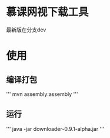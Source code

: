# 慕课网视下载工具
最新版在分支dev
# 使用
## 编译打包
'''
mvn assembly:assembly
'''
## 运行
'''
java -jar downloader-0.9.1-alpha.jar
'''

